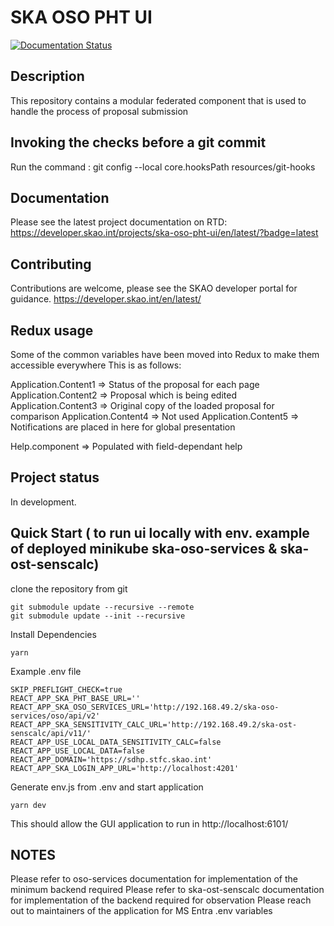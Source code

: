 # SKA OSO PHT UI

[![Documentation Status](https://readthedocs.org/projects/ska-oso-pht-ui/badge/?version=latest)](https://developer.skatelescope.org/projects/ska-oso-pht-ui/en/latest/?badge=latest)

## Description

This repository contains a modular federated component that is used to handle the process of proposal submission

## Invoking the checks before a git commit

Run the command : git config --local core.hooksPath resources/git-hooks

## Documentation

Please see the latest project documentation on RTD: https://developer.skao.int/projects/ska-oso-pht-ui/en/latest/?badge=latest

## Contributing

Contributions are welcome, please see the SKAO developer portal for guidance. https://developer.skao.int/en/latest/

## Redux usage

Some of the common variables have been moved into Redux to make them accessible everywhere
This is as follows:

Application.Content1 => Status of the proposal for each page
Application.Content2 => Proposal which is being edited
Application.Content3 => Original copy of the loaded proposal for comparison
Application.Content4 => Not used
Application.Content5 => Notifications are placed in here for global presentation

Help.component => Populated with field-dependant help

## Project status

In development.

## Quick Start ( to run ui locally with env. example of deployed minikube ska-oso-services & ska-ost-senscalc)

clone the repository from git

```
git submodule update --recursive --remote
git submodule update --init --recursive
```

Install Dependencies

```
yarn
```

Example .env file

```
SKIP_PREFLIGHT_CHECK=true
REACT_APP_SKA_PHT_BASE_URL=''
REACT_APP_SKA_OSO_SERVICES_URL='http://192.168.49.2/ska-oso-services/oso/api/v2'
REACT_APP_SKA_SENSITIVITY_CALC_URL='http://192.168.49.2/ska-ost-senscalc/api/v11/'
REACT_APP_USE_LOCAL_DATA_SENSITIVITY_CALC=false
REACT_APP_USE_LOCAL_DATA=false
REACT_APP_DOMAIN='https://sdhp.stfc.skao.int'
REACT_APP_SKA_LOGIN_APP_URL='http://localhost:4201'
```

Generate env.js from .env and start application

```
yarn dev
```

This should allow the GUI application to run in http://localhost:6101/

## NOTES

Please refer to oso-services documentation for implementation of the minimum backend required
Please refer to ska-ost-senscalc documentation for implementation of the backend required for observation
Please reach out to maintainers of the application for MS Entra .env variables
